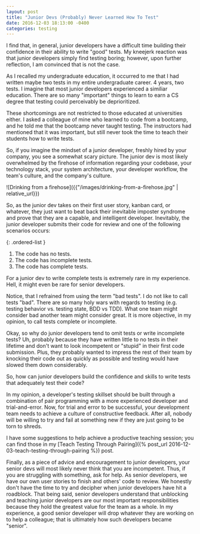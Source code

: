 ```yaml
---
layout: post
title: "Junior Devs (Probably) Never Learned How To Test"
date: 2016-12-03 18:13:00 -0400
categories: testing
---
```


I find that, in general, junior developers have a difficult time
building their confidence in their ability to write "good" tests.
My kneejerk reaction was that junior developers simply find testing boring;
however, upon further reflection, I am convinced that is not the case.

As I recalled my undergraduate education, it occurred to me that I had written
maybe two tests in my entire undergraduate career.  4 years, two tests.  I
imagine that most junior developers experienced a similiar education.  There
are so many "important" things to learn to earn a CS degree that testing could
perceivably be deprioritized.

These shortcomings are not restricted to those educated at universities either.
I asked a colleague of mine who learned to code from a bootcamp, and he told
me that the bootcamp never taught testing.  The instructors had mentioned that
it was important, but still never took the time to teach their
students how to write tests.

So, if you imagine the mindset of a junior developer, freshly hired by your
company, you see a somewhat scary picture.  The junior dev is most likely
overwhelmed by the firehose of information regarding your codebase, your
technology stack, your system architecture, your developer workflow, the
team's culture, and the company's culture.

![Drinking from a firehose]({{"/images/drinking-from-a-firehose.jpg" | relative_url}})

So, as the junior dev takes on their first user story, kanban card,
or whatever, they just want to beat back their inevitable imposter syndrome and
prove that they are a capable, and intelligent developer. Inevitably, the junior
developer submits their code for review and one of the following scenarios
occurs:

{: .ordered-list }
1. The code has no tests.
1. The code has incomplete tests.
1. The code has complete tests.

For a junior dev to write complete tests is extremely rare in my experience.
Hell, it might even be rare for senior developers.

Notice, that I refrained from using the term "bad tests".  I do not like to call
tests "bad".  There are so many holy wars with regards to testing (e.g. testing
behavior vs. testing state, BDD vs TDD).  What one team might consider bad
another team might consider great.  It is more objective, in my opinion, to
call tests complete or incomplete.

Okay, so why do junior developers tend to omit tests or write incomplete tests?
Uh, probably because they have written little to no tests in their lifetime and
don't want to look incompetent or "stupid" in their first code submission.
Plus, they probably wanted to impress the rest of their team by knocking their
code out as quickly as possible and testing would have slowed them down
considerably.

So, how can junior developers build the confidence and skills to write tests
that adequately test their code?

In my opinion, a developer's testing skillset should be built through a
combination of pair programming with a more experienced developer and
trial-and-error.  Now, for trial and error to be successful, your development
team needs to achieve a culture of constructive feedback.  After all, nobody
will be willing to try and fail at something new if they are just going to be
torn to shreds.

I have some suggestions to help achieve a productive teaching session; you can
find those in my
[Teach Testing Through Pairing]({% post_url 2016-12-03-teach-testing-through-pairing %})
post.

Finally, as a piece of advice and encouragement to junior developers, your
senior devs will most likely never think that you are incompetent.  Thus,
if you are struggling with something, ask for help.  As senior developers, we
have our own user stories to finish and others' code to review.  We honestly
don't have the time to try and decipher when junior developers have hit a
roadblock.  That being said, senior developers understand that unblocking and
teaching junior developers are our most important responsibilities because
they hold the greatest value for the team as a whole.  In my experience, a good
senior developer will drop whatever they are working on to help a colleague;
that is ultimately how such developers became "senior".
